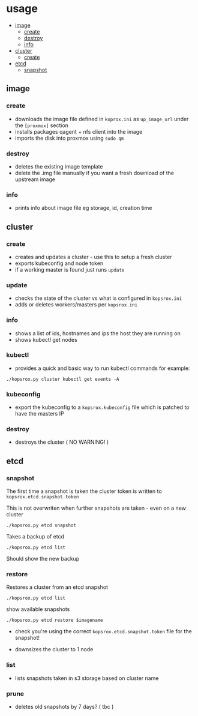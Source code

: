 # usage 

- [image](#image)
  - [create](#image-create)
  - [destroy](#image-destroy)
  - [info](#image-info)
- [cluster](#cluster)
  - [create](#cluster-create)
- [etcd](#etcd)
  - [snapshot](#snapshot)

## image <a name=image>
### create <a name=image-create>
- downloads the image file defined in `koprox.ini` as `up_image_url` under the `[proxmox]` section
- installs packages qagent + nfs client into the image
- imports the disk into proxmox using `sudo qm`

### destroy <a name=image-destroy>
- deletes the existing image template
- delete the .img file manually if you want a fresh download of the upstream image

### info <a name=image-info>
- prints info about image file eg storage, id, creation time

## cluster <a name=cluster>
### create <a name=cluster-create>
- creates and updates a cluster - use this to setup a fresh cluster
- exports kubeconfig and node token
- if a working master is found just runs `update`

### update
- checks the state of the cluster vs what is configured in `kopsrox.ini`
- adds or deletes workers/masters per `kopsrox.ini`

### info
- shows a list of ids, hostnames and ips the host they are running on
- shows kubectl get nodes

### kubectl
- provides a quick and basic way to run kubectl commands for example:

`./kopsrox.py cluster kubectl get events -A`

### kubeconfig
- export the kubeconfig to a `kopsrox.kubeconfig` file which is patched to have the masters IP

### destroy
- destroys the cluster ( NO WARNING! ) 

## etcd <a name=etcd>
### snapshot <a name=snapshot>

The first time a snapshot is taken the cluster token is written to `kopsrox.etcd.snapshot.token`

This is not overwriten when further snapshots are taken - even on a new cluster

`./kopsrox.py etcd snapshot`

Takes a backup of etcd

`./kopsrox.py etcd list`

Should show the new backup

### restore

Restores a cluster from an etcd snapshot

`./kopsrox.py etcd list`

show available snapshots

`./kopsrox.py etcd restore $imagename`

- check you're using the correct `kopsrox.etcd.snapshot.token` file for the snapshot!

- downsizes the cluster to 1 node 

### list
- lists snapshots taken in s3 storage based on cluster name

### prune
- deletes old snapshots by 7 days? ( tbc ) 
